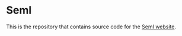 # SemI

This is the repository that contains source code for the [SemI website](https://ut-mao.github.io/noise.github.io/).

